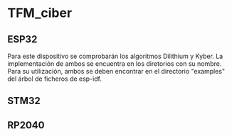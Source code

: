 # TFM_ciber

## ESP32

Para este dispositivo se comprobarán los algoritmos Dilithium y Kyber. La implementación de ambos se encuentra en los diretorios con su nombre. Para su utilización, ambos se deben encontrar en el directorio "examples" del árbol de ficheros de esp-idf.

## STM32



## RP2040
